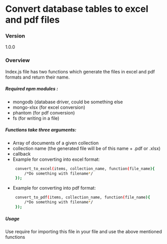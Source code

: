 # Convert database tables to excel and pdf files
### Version
1.0.0

### Overview
Index.js file has two functions which generate the files in excel and pdf formats and return their name.

#####  Required npm modules :
  - mongodb (database driver, could be something else
  - mongo-xlsx (for excel conversion)
  - phantom (for pdf conversion)
  - fs (for writing in a file)
 
##### Functions take three arguments:
  - Array of documents of a given collection
  - collection name (the generated file will be of this name + .pdf or .xlsx)
  - callback
  - Example for converting into excel format: 
    ```sh
     convert_to_excel(items, collection_name, function(file_name){
         /*Do something with filename*/
     });
     ```
  - Example for converting into pdf format: 
    ```sh
     convert_to_pdf(items, collection_name, function(file_name){
         /*Do something with filename*/
     });
     ```
##### Usage
Use require for importing this file in your file and use the above mentioned functions

